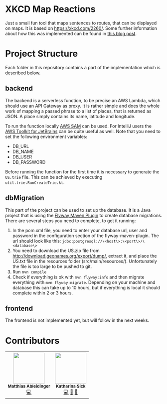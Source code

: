 # XKCD Map Reactions
Just a small fun tool that maps sentences to routes, that can be displayed on maps. It is based on https://xkcd.com/2260/. Some further information about how this was implemented can be found in [this blog post](https://ksick.dev/implementing-xkcds-map-reactions).

# Project Structure
Each folder in this repository contains a part of the implementation which is described below. 

## backend
The backend is a serverless function, to be precise an AWS Lambda, which should use an API Gateway as proxy. It is rather simple and does the whole work of mapping a passed phrase to a list of places, that is returned as JSON. A place simply contains its name, latitude and longitude. 

To run the function locally [AWS SAM](https://docs.aws.amazon.com/serverless-application-model/latest/developerguide/serverless-test-and-debug.html) can be used. For IntelliJ users the [AWS Toolkit for JetBrains](https://docs.aws.amazon.com/toolkit-for-jetbrains/latest/userguide/welcome.html) can be quite useful as well. Note that you need to set the following environment variables:

* DB_URL	
* DB_NAME
* DB_USER
* DB_PASSWORD

Before running the function for the first time it is necessary to generate the `US.trie` file. This can be achieved by executing `util.trie.RunCreateTrie.kt`.

## dbMigration
This part of the project can be used to set up the database. It is a Java project that is using the [Flyway Maven Plugin](https://flywaydb.org/getstarted/firststeps/maven) to create database migrations. There are several steps you need to complete, to get it running:

1. In the pom.xml file, you need to enter your database url, user and password in the configuration section of the flyway-maven-plugin. The url should look like this: `jdbc:postgresql://\<host\>:\<port\>/\<database\>`
2. You need to download the US.zip file from http://download.geonames.org/export/dump/, extract it, and place the US.txt file in the resources folder (src/main/resources/). Unfortunately the file is too large to be pushed to git.
3. Run `mvn compile`
4. Check if everything is ok with `mvn flyway:info` and then migrate everything with `mvn flyway:migrate`. Depending on your machine and database this can take up to 10 hours, but if everything is local it should complete within 2 or 3 hours.

## frontend
The frontend is not implemented yet, but will follow in the next weeks.

# Contributors
<!-- ALL-CONTRIBUTORS-LIST:START - Do not remove or modify this section -->
<!-- prettier-ignore-start -->
<!-- markdownlint-disable -->
<table>
  <tr>
    <td align="center"><a href="https://github.com/kadhonn"><img src="https://avatars3.githubusercontent.com/u/6959841?v=4" width="100px;" alt=""/><br /><sub><b>Matthias Ableidinger</b></sub></a><br /><a href="https://github.com/KatharinaSick/xkcd-map-reactions/commits?author=kadhonn" title="Code">💻</a></td>
    <td align="center"><a href="https://github.com/KatharinaSick"><img src="https://avatars2.githubusercontent.com/u/9420018?v=4" width="100px;" alt=""/><br /><sub><b>Katharina Sick</b></sub></a><br /><a href="https://github.com/KatharinaSick/xkcd-map-reactions/commits?author=KatharinaSick" title="Code">💻</a> <a href="#blog-KatharinaSick" title="Blogposts">📝</a> <a href="#ideas-KatharinaSick" title="Ideas, Planning, & Feedback">🤔</a></td>
  </tr>
</table>

<!-- markdownlint-enable -->
<!-- prettier-ignore-end -->
<!-- ALL-CONTRIBUTORS-LIST:END -->

